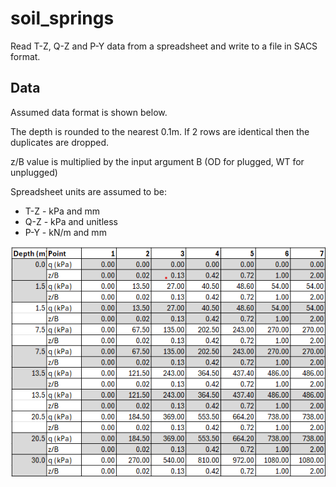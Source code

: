 # soil_springs
Read T-Z, Q-Z and P-Y data from a spreadsheet and write to a file in SACS format.

## Data
Assumed data format is shown below.

The depth is rounded to the nearest 0.1m. If 2 rows are identical then the duplicates are dropped.

z/B value is multiplied by the input argument B (OD for plugged, WT for unplugged)

Spreadsheet units are assumed to be:

 - T-Z - kPa and mm
 - Q-Z - kPa and unitless
 - P-Y - kN/m and mm

![alt](img/fig2.png)
